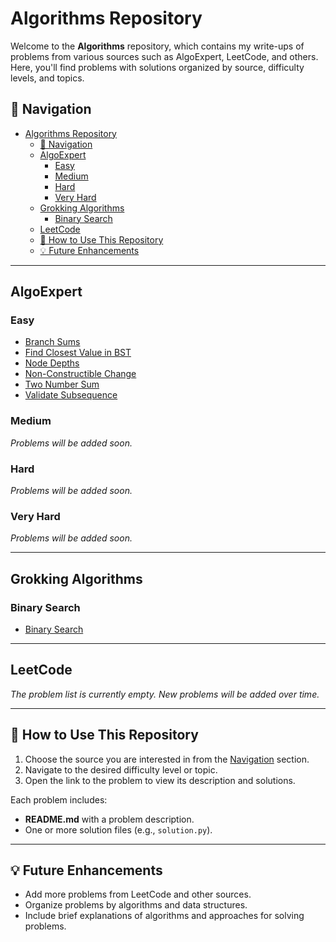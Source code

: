 # Algorithms Repository

Welcome to the **Algorithms** repository, which contains my write-ups of problems from various sources such as AlgoExpert, LeetCode, and others. Here, you'll find problems with solutions organized by source, difficulty levels, and topics.

## 📜 Navigation

- [Algorithms Repository](#algorithms-repository)
  - [📜 Navigation](#-navigation)
  - [AlgoExpert](#algoexpert)
    - [Easy](#easy)
    - [Medium](#medium)
    - [Hard](#hard)
    - [Very Hard](#very-hard)
  - [Grokking Algorithms](#grokking-algorithms)
    - [Binary Search](#binary-search)
  - [LeetCode](#leetcode)
  - [🔧 How to Use This Repository](#-how-to-use-this-repository)
  - [💡 Future Enhancements](#-future-enhancements)

---

## AlgoExpert

### Easy

-   [Branch Sums](algoexpert/easy/BranchSums/README.md)
-   [Find Closest Value in BST](algoexpert/easy/FindClosestValueInBST/README.md)
-   [Node Depths](algoexpert/easy/NodeDepths/README.md)
-   [Non-Constructible Change](algoexpert/easy/NonConstructibleChange/README.md)
-   [Two Number Sum](algoexpert/easy/TwoNumberSum/README.md)
-   [Validate Subsequence](algoexpert/easy/ValidateSubsequence/README.md)

### Medium

_Problems will be added soon._

### Hard

_Problems will be added soon._

### Very Hard

_Problems will be added soon._

---

## Grokking Algorithms

### Binary Search

-   [Binary Search](grokking_algorithms/binary_search/README.md)

---

## LeetCode

_The problem list is currently empty. New problems will be added over time._

---

## 🔧 How to Use This Repository

1. Choose the source you are interested in from the [Navigation](#navigation) section.
2. Navigate to the desired difficulty level or topic.
3. Open the link to the problem to view its description and solutions.

Each problem includes:

-   **README.md** with a problem description.
-   One or more solution files (e.g., `solution.py`).

---

## 💡 Future Enhancements

-   Add more problems from LeetCode and other sources.
-   Organize problems by algorithms and data structures.
-   Include brief explanations of algorithms and approaches for solving problems.
